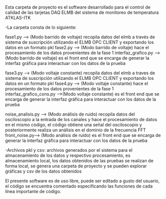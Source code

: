 Esta carpeta de proyecto es el software desarrollado para el control de calidad de las tarjetas DAQ ELMB del sistema de monitoreo de temperatura ATKLAS-ITK

-La carpeta consta de lo siguiente:

fase1.py --> (Modo barrido de voltaje) recopila datos del elmb a través de sistema de suscripción utilizando el ELMB OPC CLIENT y exportando los datos en un formato pkl
fase2.py --> (Modo barrido de voltaje) hace el procesamiento de los datos provenientes de la fase 1
interfaz_grafico.py -->(Modo barrido de voltaje) es el front end que se encarga de generar la interfaz gráfica para interactuar con los datos de la prueba

fase3.py --> (Modo voltaje constante) recopila datos del elmb a traves de sistema de suscripción utilizando el ELMB OPC CLIENT y exportando los datos en un formato pkl
fase4.py --> (Modo voltaje constante) hace el procesamiento de los datos provenientes de la fase 1
interfaz_grafico_cons.py -->(Modo voltaje constante) es el front end que se encarga de generar la interfaz gráfica para interactuar con los datos de la prueba

noise_analisis.py --> (Modo análisis de ruido) recopila datos del osciloscopio a la entrada de los canales y hace el procesamiento de datos en el mismo código, el código obtiene una señal del osciloscopio y posteriormente realiza un análisis en el dominio de la frecuencia FFT
front_noise.py--> (Modo análisis de ruido) es el front end que se encarga de generar la interfaz gráfica para interactuar con los datos de la prueba

-Archivos pkl y csv: archivos generados por el sistema para el almacenamiento de los datos y respectivo procesamiento, es almacenamiento local, los datos obtenidos de las pruebas se realizan de forma local, se genera una carpeta de proyecto y se pueden explorar gráficas y csv de los datos obtenidos

El presente software es de uso libre, puede ser editado a gusto del usuario, el código se encuentra comentado especificando las funciones de cada línea importante de código.



